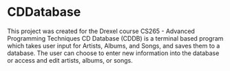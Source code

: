 # CDDatabase
This project was created for the Drexel course CS265 - Advanced Programming Techniques
CD Database (CDDB) is a terminal based program which takes user input for Artists, Albums, and Songs, and saves them to a database. The user can choose to enter new information into the database or access and edit artists, albums, or songs.
